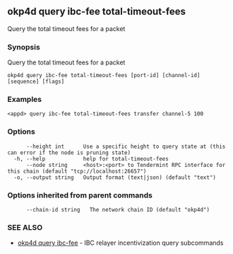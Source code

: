 ## okp4d query ibc-fee total-timeout-fees

Query the total timeout fees for a packet

### Synopsis

Query the total timeout fees for a packet

```
okp4d query ibc-fee total-timeout-fees [port-id] [channel-id] [sequence] [flags]
```

### Examples

```
<appd> query ibc-fee total-timeout-fees transfer channel-5 100
```

### Options

```
      --height int      Use a specific height to query state at (this can error if the node is pruning state)
  -h, --help            help for total-timeout-fees
      --node string     <host>:<port> to Tendermint RPC interface for this chain (default "tcp://localhost:26657")
  -o, --output string   Output format (text|json) (default "text")
```

### Options inherited from parent commands

```
      --chain-id string   The network chain ID (default "okp4d")
```

### SEE ALSO

* [okp4d query ibc-fee](okp4d_query_ibc-fee.md)	 - IBC relayer incentivization query subcommands

